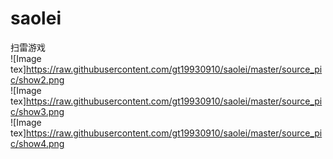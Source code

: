 # saolei
扫雷游戏    
![Image tex]https://raw.githubusercontent.com/gt19930910/saolei/master/source_pic/show2.png  
![Image tex]https://raw.githubusercontent.com/gt19930910/saolei/master/source_pic/show3.png  
![Image tex]https://raw.githubusercontent.com/gt19930910/saolei/master/source_pic/show4.png  
